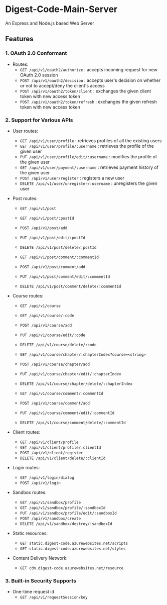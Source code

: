 # Digest-Code-Main-Server
An Express and Node.js based Web Server

## Features
### 1. OAuth 2.0 Conformant
- Routes:
  - `GET /api/v1/oauth2/authorize`
  : accepts incoming request for new OAuth 2.0 session
  - `POST /api/v1/oauth2/decision`
  : accepts user's decision on whether or not to accept/deny the client's access
  - `POST /api/v1/oauth2/token/client`
  : exchanges the given client token with new access token
  - `POST /api/v1/oauth2/token/refresh`
  : exchanges the given refresh token with new access token
          
### 2. Support for Various APIs
- User routes:
  - `GET /api/v1/user/profile`
  : retrieves profiles of all the existing users
  - `GET /api/v1/user/profile/:username`
  : retrieves the profile of the given user
  - `PUT /api/v1/user/profile/edit/:username`
  : modifies the profile of the given user
  - `GET /api/v1/user/payment/:username`
  : retrieves payment history of the given user
  - `POST /api/v1/user/register`
  : registers a new user
  - `DELETE /api/v1/user/unregister/:username`
  : unregisters the given user
  
- Post routes:
  - `GET /api/v1/post`
  - `GET /api/v1/post/:postId`
  - `POST /api/v1/post/add`
  - `PUT /api/v1/post/edit/:postId`
  - `DELETE /api/v1/post/delete/:postId`
  
  - `GET /api/v1/post/comment/:commentId`
  - `POST /api/v1/post/comment/add`
  - `PUT /api/v1/post/comment/edit/:commentId`
  - `DELETE /api/v1/post/comment/delete/:commentId`
  
- Course routes:
  - `GET /api/v1/course`
  - `GET /api/v1/course/:code`
  - `POST /api/v1/course/add`
  - `PUT /api/v1/course/edit/:code`
  - `DELETE /api/v1/course/delete/:code`
  
  - `GET /api/v1/course/chapter/:chapterIndex?course=<string>`
  - `POST /api/v1/course/chapter/add`
  - `PUT /api/v1/course/chapter/edit/:chapterIndex`
  - `DELETE /api/v1/course/chapter/delete/:chapterIndex`
  
  - `GET /api/v1/course/comment/:commentId`
  - `POST /api/v1/course/comment/add`
  - `PUT /api/v1/course/comment/edit/:commentId`
  - `DELETE /api/v1/course/comment/delete/:commentId`
  
- Client routes:
  - `GET /api/v1/client/profile`
  - `GET /api/v1/client/profile/:clientId`
  - `POST /api/v1/client/register`
  - `DELETE /api/v1/client/delete/:clientId`
  
- Login routes:
  - `GET /api/v1/login/dialog`
  - `POST /api/v1/login`
  
- Sandbox routes:
  - `GET /api/v1/sandbox/profile`
  - `GET /api/v1/sandbox/profile/:sandboxId`
  - `PUT /api/v1/sandbox/profile/edit/:sandboxId`
  - `POST /api/v1/sandbox/create`
  - `DELETE /api/v1/sandbox/destroy/:sandboxId`
  
- Static resources:
  - `GET static.digest-code.azurewebsites.net/scripts`
  - `GET static.digest-code.azurewebsites.net/styles`

- Content Delivery Network:
  - `GET cdn.digest-code.azurewebsites.net/resource`
  
### 3. Built-in Security Supports
- One-time request id
  - `GET /api/v1/requestSession/key`
